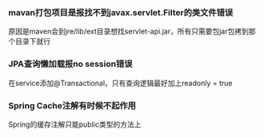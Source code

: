 ### mavan打包项目是报找不到javax.servlet.Filter的类文件错误
原因是maven会到jre/lib/ext目录想找servlet-api.jar，所有只需要包jar包拷到那个目录下就行

### JPA查询懒加载报no session错误
在service添加@Transactional，只有查询逻辑最好加上readonly = true

### Spring Cache注解有时候不起作用
Spring的缓存注解只能public类型的方法上
